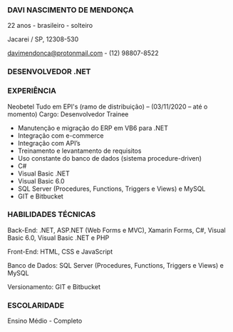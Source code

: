 ### DAVI NASCIMENTO DE MENDONÇA

22 anos - brasileiro - solteiro

Jacarei / SP, 12308-530

davimendonca@protonmail.com - (12) 98807-8522

### DESENVOLVEDOR .NET

### EXPERIÊNCIA

Neobetel Tudo em EPI's (ramo de distribuição) – (03/11/2020 – até o momento)
Cargo: Desenvolvedor Trainee
-	Manutenção e migração do ERP em VB6 para .NET
-	Integração com e-commerce
-	Integração com API’s
-	Treinamento e levantamento de requisitos
-	Uso constante do banco de dados (sistema procedure-driven)
-	C#
-	Visual Basic .NET
-	Visual Basic 6.0
-	SQL Server (Procedures, Functions, Triggers e Views) e MySQL
-	GIT e Bitbucket

### HABILIDADES TÉCNICAS

Back-End: .NET, ASP.NET (Web Forms e MVC), Xamarin Forms, C#, Visual Basic 6.0, Visual Basic .NET e PHP

Front-End: HTML, CSS e JavaScript

Banco de Dados: SQL Server (Procedures, Functions, Triggers e Views) e MySQL

Versionamento: GIT e Bitbucket

### ESCOLARIDADE

Ensino Médio - Completo
